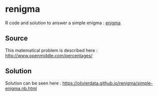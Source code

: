 # renigma
R code and solution to answer a simple enigma :
[enigma](./percentage.png)

## Source
This matematical problem is described here : http://www.openmiddle.com/percentages/

## Solution
Solution can be seen here : https://olivierdata.github.io/renigma/simple-enigma.nb.html
